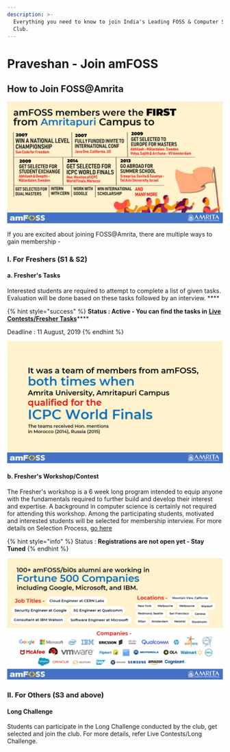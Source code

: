 ```yaml
---
description: >-
  Everything you need to know to join India's Leading FOSS & Computer Science
  Club.
---
```


# Praveshan - Join amFOSS

## How to Join FOSS@Amrita

![](.gitbook/assets/image.png)

If you are excited about joining FOSS@Amrita, there are multiple ways to gain membership - 

### **I. For Freshers \(S1 & S2\)** 

####     **a.  Fresher's Tasks** 

Interested students are required to attempt to complete a list of given tasks. Evaluation will be done based on these tasks followed by an interview. ****

{% hint style="success" %}
**Status : Active - You can find the tasks in** [**Live Contests/Fresher Tasks**](https://join.amfoss.in/live-contests/fresher-tasks)\*\*\*\*

Deadline : 11 August, 2019
{% endhint %}

![](.gitbook/assets/image%20%281%29.png)

#### **b.  Fresher's Workshop/Contest**

The Fresher's workshop is a 6 week long program intended to equip anyone with the fundamentals required to further build and develop their interest and expertise. A background in computer science is certainly not required for attending this workshop. Among the participating students, motivated and interested students will be selected for membership interview. For more details on Selection Process, [go here](https://join.amfoss.in/selection/selection-process)

{% hint style="info" %}
Status : **Registrations are not open yet - Stay Tuned** 
{% endhint %}

![](.gitbook/assets/image%20%282%29.png)

### II. For Others \(S3 and above\) 

####      Long Challenge

Students can participate in the Long Challenge conducted by the club, get selected and join the club. For more details, refer Live Contests/Long Challenge.

####     





